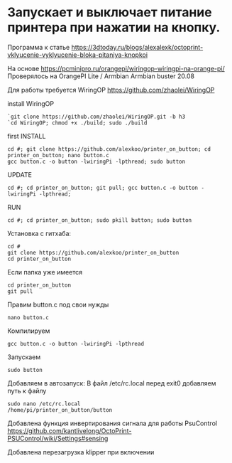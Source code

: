 # Запускает и выключает питание принтера при нажатии на кнопку.

Программа к статье https://3dtoday.ru/blogs/alexalexk/octoprint-vklyucenie-vyklyucenie-bloka-pitaniya-knopkoi

На основе https://pcminipro.ru/orangepi/wiringop-wiringpi-na-orange-pi/
Проверялось на OrangePI Lite / Armbian Armbian buster 20.08

Для работы требуется WiringOP https://github.com/zhaolei/WiringOP


 install WiringOP 
 
	`git clone https://github.com/zhaolei/WiringOP.git -b h3
	`cd WiringOP; chmod +x ./build; sudo ./build	
 first INSTALL

  	cd #; git clone https://github.com/alexkoo/printer_on_button; cd printer_on_button; nano button.c
	gcc button.c -o button -lwiringPi -lpthread; sudo button

 UPDATE 
 
 	cd #; cd printer_on_button; git pull; gcc button.c -o button -lwiringPi -lpthread; 
  RUN
  
 	cd #; cd printer_on_button; sudo pkill button; sudo button
 

Установка с гитхаба:

	cd #
	git clone https://github.com/alexkoo/printer_on_button
	cd printer_on_button
Если папка уже имеется
	
	cd printer_on_button
	git pull
Правим button.c под свои нужды

	nano button.c
Компилируем

	gcc button.c -o button -lwiringPi -lpthread
Запускаем 

	sudo button

Добавляем в автозапуск:
В файл /etc/rc.local перед  exit0  добавляем путь к файлу

	sudo nano /etc/rc.local
	/home/pi/printer_on_button/button

Добавлена функция инвертирования сигнала для работы PsuControl 
https://github.com/kantlivelong/OctoPrint-PSUControl/wiki/Settings#sensing

Добавлена перезагрузка klipper при включении



